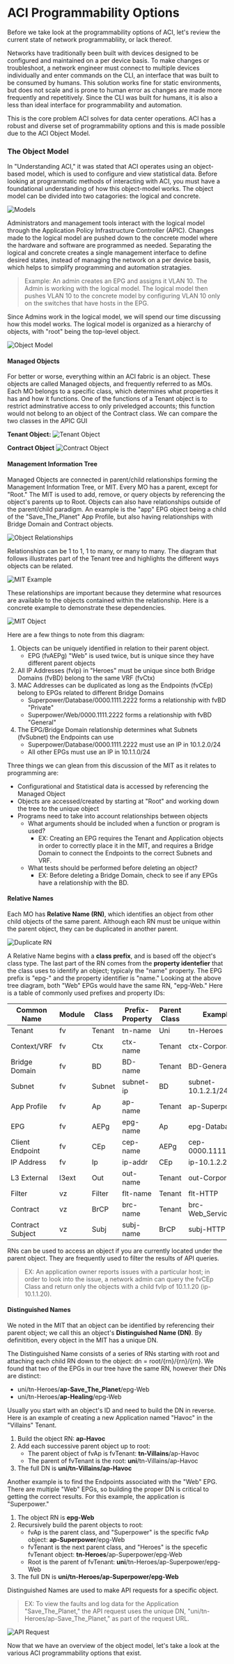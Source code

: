 # ACI Programmability Options
Before we take look at the programmability options of ACI, let's review the current state of network programmabliity, or lack thereof.

Networks have traditionally been built with devices designed to be configured and maintained on a per device basis. To make changes or troubleshoot, a network engineer must connect to multiple devices individually and enter commands on the CLI, an interface that was built to be consumed by humans. This solution works fine for static environments, but does not scale and is prone to human error as changes are made more frequently and repetitively.  Since the CLI was built for humans, it is also a less than ideal interface for programmability and automation.

This is the core problem ACI solves for data center operations.  ACI has a robust and diverse set of programmability options and this is made possible due to the ACI Object Model.

### The Object Model
In "Understanding ACI," it was stated that ACI operates using an object-based model, which is used to configure and view statistical data. Before looking at programmatic methods of interacting with ACI, you must have a foundational understanding of how this object-model works. The object model can be divided into two catagories: the logical and concrete.

![Models](assets/models.png)

Administrators and management tools interact with the logical model through the Application Policy Infrastructure Controller (APIC). Changes made to the logical model are pushed down to the concrete model where the hardware and software are programmed as needed. Separating the logical and concrete creates a single management interface to define desired states, instead of managing the network on a per device basis, which helps to simplify programming and automation stratagies.
>Example: An admin creates an EPG and assigns it VLAN 10. The Admin is working with the logical model. The logical model then pushes VLAN 10 to the concrete model by configuring VLAN 10 only on the switches that have hosts in the EPG.

Since Admins work in the logical model, we will spend our time discussing how this model works. The logical model is organized as a hierarchy of objects, with "root" being the top-level object.

![Object Model](assets/object_model.png)

#### Managed Objects
For better or worse, everything within an ACI fabric is an object. These objects are called Managed objects, and frequently referred to as MOs. Each MO belongs to a specific class, which determines what properties it has and how it functions. One of the functions of a Tenant object is to restrict adminstrative access to only priveledged accounts; this function would not belong to an object of the Contract class. We can compare the two classes in the APIC GUI

**Tenant Object:**
![Tenant Object](assets/tenant_object_in_gui.png)

**Contract Object**
![Contract Object](assets/contract_object_in_gui.png)

#### Management Information Tree
Managed Objects are connected in parent/child relationships forming the Management Information Tree, or MIT. Every MO has a parent, except for "Root." The MIT is used to add, remove, or query objects by referencing the object's parents up to Root. Objects can also have relationships outside of the parent/child paradigm. An example is the "app" EPG object being a child of the "Save_The_Planet" App Profile, but also having relationships with Bridge Domain and Contract objects.

![Object Relationships](assets/object_relationships.png)

Relationships can be 1 to 1, 1 to many, or many to many. The diagram that follows illustrates part of the Tenant tree and highlights the different ways objects can be related.

![MIT Example](assets/mit_example.png)

These relationships are important because they determine what resources are available to the objects contained within the relationship. Here is a concrete example to demonstrate these dependencies.

![MIT Object](assets/mit_objects.png)

Here are a few things to note from this diagram:

1.  Objects can be uniquely identified in relation to their parent object.
    *  EPG (fvAEPg) "Web" is used twice, but is unique since they have different parent objects
2.  All IP Addresses (fvIp) in "Heroes" must be unique since both Bridge Domains (fvBD) belong to the same VRF (fvCtx)
3.  MAC Addresses can be duplicated as long as the Endpoints (fvCEp) belong to EPGs related to different Bridge Domains
    *  Superpower/Database/0000.1111.2222 forms a relationship with fvBD "Private"
    *  Superpower/Web/0000.1111.2222 forms a relationship with fvBD "General"
4.  The EPG/Bridge Domain relationship determines what Subnets (fvSubnet) the Endpoints can use
    *  Superpower/Database/0000.1111.2222 must use an IP in 10.1.2.0/24
    *  All other EPGs must use an IP in 10.1.1.0/24

Three things we can glean from this discussion of the MIT as it relates to programming are:

*  Configurational and Statistical data is accessed by referencing the Managed Object
*  Objects are accessed/created by starting at "Root" and working down the tree to the unique object
*  Programs need to take into account relationships between objects
    -  What arguments should be included when a function or program is used?
        +  EX: Creating an EPG requires the Tenant and Application objects in order to correctly place it in the MIT, and requires a Bridge Domain to connect the Endpoints to the correct Subnets and VRF.
    -  What tests should be performed before deleting an object?
        +  EX: Before deleting a Bridge Domain, check to see if any EPGs have a relationship with the BD.

#### Relative Names
Each MO has **Relative Name (RN)**, which identifies an object from other child objects of the same parent. Although each RN must be unique within the parent object, they can be duplicated in another parent.

![Duplicate RN](assets/duplicate_rn.png)

A Relative Name begins with a **class prefix**, and is based off the object's class type. The last part of the RN comes from the **property identefier** that the class uses to identify an object; typicaly the "name" property. The EPG prefix is "epg-" and the property identifier is "name." Looking at the above tree diagram, both "Web" EPGs would have the same RN, "epg-Web." Here is a table of commonly used prefixes and property IDs:

| **Common Name** | **Module** | **Class** | **Prefix-Property** | **Parent** **Class** | **Example** |
| ----------- | ------ | ----- | --------------- | ------------ | ------- |
| Tenant | fv | Tenant | tn-name | Uni | tn-Heroes |
| Context/VRF | fv | Ctx | ctx-name | Tenant | ctx-Corporate |
| Bridge Domain | fv | BD | BD-name | Tenant | BD-General |
| Subnet | fv | Subnet | subnet-ip | BD | subnet-10.1.2.1/24 |
| App Profile | fv | Ap | ap-name | Tenant | ap-Superpower |
| EPG | fv | AEPg | epg-name | Ap | epg-Database |
| Client Endpoint | fv | CEp | cep-name | AEPg | cep-0000.1111.2222 |
| IP Address | fv | Ip | ip-addr | CEp | ip-10.1.2.20 |
| L3 External | l3ext | Out | out-name | Tenant | out-Corporate |
| Filter | vz | Filter | flt-name | Tenant | flt-HTTP |
| Contract | vz | BrCP | brc-name | Tenant | brc-Web_Services |
| Contract Subject | vz | Subj | subj-name | BrCP | subj-HTTP |

RNs can be used to access an object if you are currently located under the parent object. They are frequently used to filter the results of API queries.
>EX: An application owner reports issues with a particular host; in order to look into the issue, a network admin can query the fvCEp Class and return only the objects with a child fvIp of 10.1.1.20 (ip-10.1.1.20).

#### Distinguished Names
We noted in the MIT that an object can be identified by referencing their parent object; we call this an object's **Distinguished Name (DN)**. By definitition, every object in the MIT has a unique DN.

The Distinguished Name consists of a series of RNs starting with root and attaching each child RN down to the object: dn = root/{rn}/{rn}/{rn}. We found that two of the EPGs in our tree have the same RN, however their DNs are distinct:

*  uni/tn-Heroes/**ap-Save_The_Planet**/epg-Web
*  uni/tn-Heroes/**ap-Healing**/epg-Web

Usually you start with an object's ID and need to build the DN in reverse.
Here is an example of creating a new Application named "Havoc" in the "Villains" Tenant.

1.  Build the object RN: **ap-Havoc**
2.  Add each successive parent object up to root:
    *  The parent object of fvAp is fvTenant: **tn-Villains**/ap-Havoc
    *  The parent of fvTenant is the root: **uni**/tn-Villains/ap-Havoc
3.  The full  DN is **uni/tn-Villains/ap-Havoc**

Another example is to find the Endpoints associated with the "Web" EPG. There are multiple "Web" EPGs, so building the proper DN is critical to getting the correct results. For this example, the application is "Superpower."

1.  The object RN is **epg-Web**
2.  Recursively build the parent objects to root:
    *  fvAp is the parent class, and "Superpower" is the specific fvAp object: **ap-Superpower**/epg-Web
    *  fvTenant is the next parent class, and "Heroes" is the specefic  fvTenant object: **tn-Heroes**/ap-Superpower/epg-Web
    *  Root is the parent of fvTenant: **uni**/tn-Heroes/ap-Superpower/epg-Web
3.  The full DN is **uni/tn-Heroes/ap-Superpower/epg-Web**

Distinguished Names are used to make API requests for a specific object.
>EX: To view the faults and log data for the Application "Save_The_Planet," the API request uses the unique DN, "uni/tn-Heroes/ap-Save_The_Planet," as part of the request URL.

![API Request](assets/api_request.png)

Now that we have an overview of the object model, let's take a look at the various ACI programmability options that exist.

